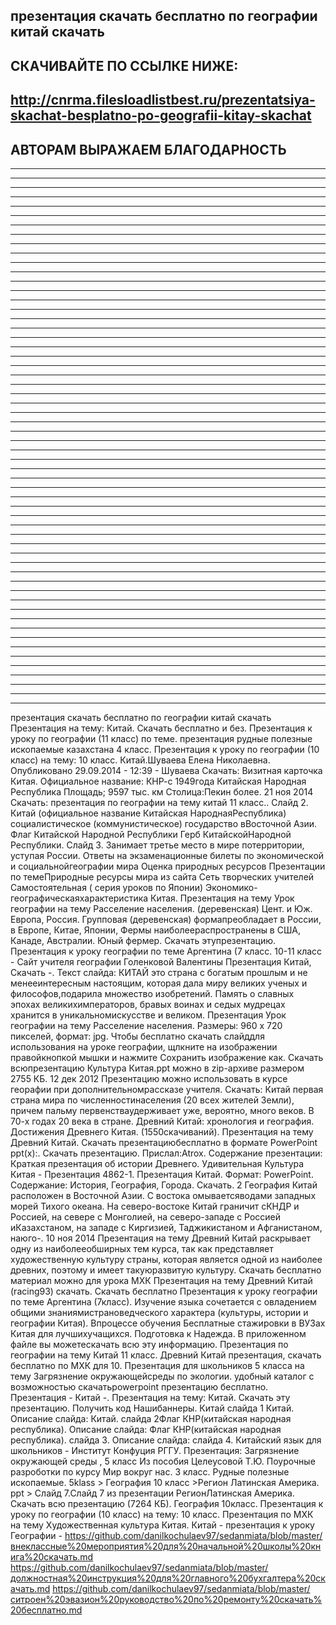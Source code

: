 презентация скачать бесплатно по географии китай скачать
--------------------------------------------------
СКАЧИВАЙТЕ ПО ССЫЛКЕ НИЖЕ:
--------------------------------------------------
http://cnrma.filesloadlistbest.ru/prezentatsiya-skachat-besplatno-po-geografii-kitay-skachat
--------------------------------------------------
АВТОРАМ ВЫРАЖАЕМ БЛАГОДАРНОСТЬ
--------------------------------------------------
--------------------------------------------------
--------------------------------------------------
--------------------------------------------------
--------------------------------------------------
--------------------------------------------------
--------------------------------------------------
--------------------------------------------------
--------------------------------------------------
--------------------------------------------------
--------------------------------------------------
--------------------------------------------------
--------------------------------------------------
--------------------------------------------------
--------------------------------------------------
--------------------------------------------------
--------------------------------------------------
--------------------------------------------------
--------------------------------------------------
--------------------------------------------------
--------------------------------------------------
--------------------------------------------------
--------------------------------------------------
--------------------------------------------------
--------------------------------------------------
--------------------------------------------------
--------------------------------------------------
--------------------------------------------------
--------------------------------------------------
--------------------------------------------------
--------------------------------------------------
--------------------------------------------------
--------------------------------------------------
--------------------------------------------------
--------------------------------------------------
--------------------------------------------------
--------------------------------------------------
--------------------------------------------------
--------------------------------------------------
--------------------------------------------------
--------------------------------------------------
--------------------------------------------------
--------------------------------------------------
--------------------------------------------------
--------------------------------------------------
--------------------------------------------------
--------------------------------------------------
--------------------------------------------------
--------------------------------------------------
--------------------------------------------------
--------------------------------------------------
--------------------------------------------------
--------------------------------------------------
--------------------------------------------------
--------------------------------------------------
--------------------------------------------------
--------------------------------------------------
--------------------------------------------------
--------------------------------------------------
презентация скачать бесплатно по географии китай скачать Презентация на тему: Китай. Скачать бесплатно и без. Презентация к уроку по географии (11 класс) по теме. презентация рудные полезные ископаемые казахстана 4 класс. Презентация к уроку по географии (10 класс) на тему: 10 класс. Китай.Шуваева Елена Николаевна. Опубликовано 29.09.2014 - 12:39 - Шуваева Скачать:  Визитная карточка Китая. Официальное название: КНР-с 1949года Китайская Народная Республика Площадь; 9597 тыс. км Столица:Пекин  более. 21 ноя 2014  Скачать: презентация по географии на тему китай 11 класс.. Слайд 2. Китай (официальное название  Китайская НароднаяРеспублика)  социалистическое (коммунистическое) государство вВосточной Азии. Флаг Китайской Народной Республики Герб КитайскойНародной Республики. Слайд 3. Занимает третье место в мире потерритории, уступая России. Ответы на экзаменационные билеты по экономической и социальнойгеографии мира  Оценка природных ресурсов  Презентации по темеПриродные ресурсы мира из сайта Сеть творческих учителей Самостоятельная  ( серия уроков по Японии)  Экономико-географическаяхарактеристика Китая. Презентация на тему Урок географии на тему Расселение населения.  (деревенская) Цент. и Юж. Европа, Россия. Групповая (деревенская) формапреобладает в России, в Европе, Китае, Японии, Фермы наиболеераспространены в США, Канаде, Австралии. Юный фермер.  Скачать этупрезентацию. Презентация к уроку географии по теме Аргентина (7 класс. 10-11 класс - Сайт учителя географии Голенковой Валентины
Презентация Китай, Скачать -. Текст слайда: КИТАЙ  это страна с богатым прошлым и не менееинтересным настоящим, которая дала миру великих ученых и философов,подарила множество изобретений. Память о славных эпохах великихимператоров, бравых воинах и седых мудрецах хранится в уникальномискусстве и великом. Презентация Урок географии на тему Расселение населения. Размеры: 960 х 720 пикселей, формат: jpg. Чтобы бесплатно скачать слайддля использования на уроке географии, щлкните на изображении правойкнопкой мышки и нажмите Сохранить изображение как. Скачать всюпрезентацию Культура Китая.ppt можно в zip-архиве размером 2755 КБ. 12 дек 2012  Презентацию можно использовать в курсе георафии при дополнительномрассказе учителя.  Скачать:  Китай  первая страна мира по численностинаселения (20 всех жителей Земли), причем пальму первенстваудерживает уже, вероятно, много веков. В 70-х годах 20 века в стране. Древний Китай: хронология и география. Достижения Древнего Китая. (1550скачиваний). Презентация на тему Древний Китай. Скачать презентациюбесплатно в формате PowerPoint ppt(x):. Скачать презентацию. Прислал:Atrox. Содержание презентации: Краткая презентация об истории Древнего. Удивительная Культура Китая - Презентация 4862-1. Презентация Китай. Формат: PowerPoint. Содержание: История, География, Города. Скачать. 2 География Китай расположен в Восточной Азии. С востока омываетсяводами западных морей Тихого океана. На северо-востоке Китай граничит сКНДР и Россией, на севере с Монголией, на северо-западе с Россией иКазахстаном, на западе с Киргизией, Таджикистаном и Афганистаном, наюго-. 10 ноя 2014  Презентация на тему Древний Китай раскрывает одну из наиболееобширных тем курса, так как представляет художественную культуру страны, которая является одной из наиболее древних, поэтому и имеет такуюразвитую культуру. Скачать бесплатно материал можно для урока МХК
Презентация на тему Древний Китай (racing93) скачать. Скачать бесплатно Презентация к уроку географии по теме Аргентина (7класс). Изучение языка сочетается с овладением общими знаниямистрановедческого характера (культуры, истории и географии Китая). Впроцессе обучения  Бесплатные стажировки в ВУЗах Китая для лучшихучащихся. Подготовка к  Надежда. В приложенном файле вы можетескачать всю эту информацию. Презентация по географии на тему Китай 11 класс. Древний Китай  презентация, скачать бесплатно по МХК для 10. Презентация для школьников 5 класса на тему Загрязнение окружающейсреды  по экологии.   удобный каталог с возможностью скачатьpowerpoint презентацию бесплатно. Презентация - Китай -. Презентация на тему: Китай. Скачать эту презентацию. Получить код Нашибаннеры. Китай  слайда 1 Китай. Описание слайда: Китай.  слайда 2Флаг КНР(китайская народная республика). Описание слайда: Флаг КНР(китайская народная республика).  слайда 3. Описание слайда:  слайда 4. Китайский язык для школьников - Институт Конфуция РГГУ. Презентация: Загрязнение окружающей среды , 5 класс
Из пособия Целеусовой Т.Ю. Поурочные разроботки по курсу Мир вокруг нас. 3 класс. Рудные полезные ископаемые. 5klass > География 10 класс >Регион Латинская Америка. ppt > Слайд 7.Слайд 7 из презентации РегионЛатинская Америка. Скачать всю презентацию (7264 КБ). География 10класс. Презентация к уроку по географии (10 класс) на тему: 10 класс. Презентация по МХК на тему Художественная культура Китая. Китай - презентация к уроку Географии -
https://github.com/danilkochulaev97/sedanmiata/blob/master/внеклассные%20мероприятия%20для%20начальной%20школы%20книга%20скачать.md
https://github.com/danilkochulaev97/sedanmiata/blob/master/должностная%20инструкция%20для%20главного%20бухгалтера%20скачать.md
https://github.com/danilkochulaev97/sedanmiata/blob/master/ситроен%20эвазион%20руководство%20по%20ремонту%20скачать%20бесплатно.md